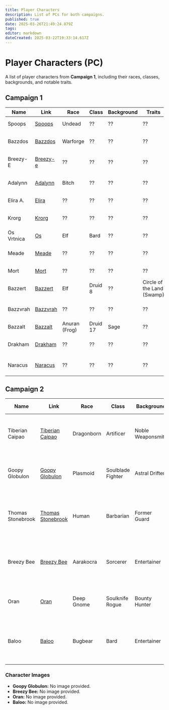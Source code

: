 ```yaml
---
title: Player Characters
description: List of PCs for both campaigns.
published: true
date: 2025-03-26T21:49:24.879Z
tags: 
editor: markdown
dateCreated: 2025-03-22T19:33:14.617Z
---
```


# Player Characters (PC)

A list of player characters from **Campaign 1**, including their races, classes, backgrounds, and notable traits.

## **Campaign 1**  

| Name        | Link                              | Race | Class | Background | Traits | Image |
|------------|----------------------------------|------|-------|------------|--------|-------|
| Spoops     | [Spoops](/characters/spoops)     | Undead   | ??    | ??         | ??     | ![Spoops](/characters/spoops.webp =x150) |
| Bazzdos    | [Bazzdos](/characters/bazzdos)   | Warforge   | ??    | ??         | ??     | ![Bazzdos](/characters/bazzdos.webp =x150) |
| Breezy-E   | [Breezy-e](/characters/breezy)   | ??   | ??    | ??         | ??     | ![Breezy-e](/characters/breezy/breezy.webp =x150) |
| Adalynn    | [Adalynn](/characters/adalynn)   | Bitch   | ??    | ??         | ??     | ![Adalynn](/characters/adalynn.webp =x150) |
| Elira A.   | [Elira](/characters/elira)       | ??   | ??    | ??         | ??     | ![Elira](/characters/elira/elira.webp =x150) |
| Krorg      | [Krorg](/characters/krorg)       | ??   | ??    | ??         | ??     | ![Krorg](/characters/krorg/krorg.png =x150) |
| Os Vrtnica | [Os](/characters/os)             | Elf   | Bard    | ??         | ??     | ![Os](/characters/os.webp =x150) |
| Meade      | [Meade](/characters/meade)       | ??   | ??    | ??         | ??     | ![Meade](/characters/other/meade.webp =x150) |
| Mort       | [Mort](/characters/mort)         | ??   | ??    | ??         | ??     | ![Mort](/characters/mort/m.webp =x150) |
| Bazzert    | [Bazzert](/characters/bazzert)   | Elf   | Druid 8    | ??         | Circle of the  Land (Swamp)     | ![Bazzert](/characters/bazzert/bazzert.webp =100x) |
| Bazzvrah   | [Bazzvrah](/characters/bazzvrah) | ??   | ??    | ??         | ??     | ![Bazzvrah](/characters/bazzvrah.webp =x150) |
| Bazzalt    | [Bazzalt](/characters/bazzalt)   | Anuran (Frog)   | Druid 17    | Sage         | ??     | ![Bazzalt](/characters/bazzalt.webp =100x) |
| Drakham    | [Drakham](/characters/drakham)   | ??   | ??    | ??         | ??     | ![Drakham](/characters/drakham.webp =x150) |
| Naracus    | [Naracus](/characters/naracus)   | ??   | ??    | ??         | ??     | ![Naracus](/characters/naracus.webp =x150) |


## **Campaign 2**  


| Name              | Link                                       | Race       | Class             | Background       | Notable Traits                                      |  
|-------------------|--------------------------------------------|------------|-------------------|------------------|---------------------------------------------------|  
| Tiberian Caipao   | [Tiberian Caipao](/characters/tiberian-caipao) | Dragonborn | Artificer         | Noble Weaponsmith | Ambitious, resourceful, haunted by his past, gambling addiction. |  
| Goopy Globulon    | [Goopy Globulon](/characters/goopy-globulon) | Plasmoid   | Soulblade Fighter | Astral Drifter   | Eccentric, enigmatic, haunted by visions of the future, dark past. |  
| Thomas Stonebrook | [Thomas Stonebrook](/characters/thomas-stonebrook) | Human      | Barbarian         | Former Guard     | Loyal, duty-bound, struggling with inadequacy, gambling addiction. |  
| Breezy Bee        | [Breezy Bee](/characters/breezy-bee)        | Aarakocra  | Sorcerer          | Entertainer      | Carefree, ambitious, gambling addiction, untapped magical potential. |  
| Oran              | [Oran](/characters/oran)                  | Deep Gnome | Soulknife Rogue   | Bounty Hunter    | Cautious, resourceful, driven by debt, mysterious. |  
| Baloo             | [Baloo](/characters/baloo)                | Bugbear    | Bard              | Entertainer      | Humorous, resilient, determined to change perceptions, gambling addiction. |  

### **Character Images**  
- **Goopy Globulon:** No image provided.  
- **Breezy Bee:** No image provided.  
- **Oran:** No image provided.  
- **Baloo:** No image provided.
